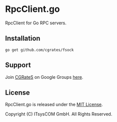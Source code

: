 RpcClient.go
============

RpcClient for Go RPC servers. 

## Installation ##

`go get github.com/cgrates/fsock`

## Support ##
Join [CGRateS](http://www.cgrates.org/ "CGRateS Website") on Google Groups [here](https://groups.google.com/forum/#!forum/cgrates "CGRateS on GoogleGroups").

## License ##
RpcClient.go is released under the [MIT License](http://www.opensource.org/licenses/mit-license.php "MIT License").

Copyright (C) ITsysCOM GmbH. All Rights Reserved.
